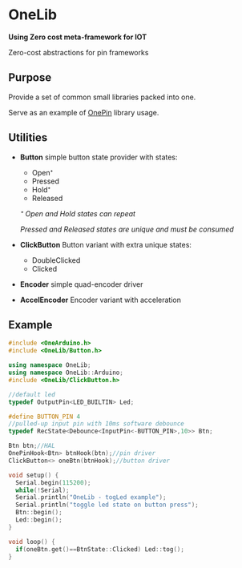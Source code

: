 # OneLib

**Using Zero cost meta-framework for IOT**

Zero-cost abstractions for pin frameworks

## Purpose

Provide a set of common small libraries packed into one.

Serve as an example of [OnePin](https://github.com/InternetOfPins/OnePin) library usage.

## Utilities

- **Button** simple button state provider with states:
  + Open⁺
  + Pressed
  + Hold⁺
  + Released


  _⁺ Open and Hold states can repeat_

  _Pressed and Released states are unique and must be consumed_

- **ClickButton** Button variant with extra unique states:
  + DoubleClicked
  + Clicked


- **Encoder** simple quad-encoder driver

- **AccelEncoder** Encoder variant with acceleration

## Example

```c++
#include <OneArduino.h>
#include <OneLib/Button.h>

using namespace OneLib;
using namespace OneLib::Arduino;
#include <OneLib/ClickButton.h>

//default led
typedef OutputPin<LED_BUILTIN> Led;

#define BUTTON_PIN 4
//pulled-up input pin with 10ms software debounce
typedef RecState<Debounce<InputPin<-BUTTON_PIN>,10>> Btn;

Btn btn;//HAL
OnePinHook<Btn> btnHook(btn);//pin driver
ClickButton<> oneBtn(btnHook);//button driver

void setup() {
  Serial.begin(115200);
  while(!Serial);
  Serial.println("OneLib - togLed example");
  Serial.println("toggle led state on button press");
  Btn::begin();
  Led::begin();
}

void loop() {
  if(oneBtn.get()==BtnState::Clicked) Led::tog();
}
```
